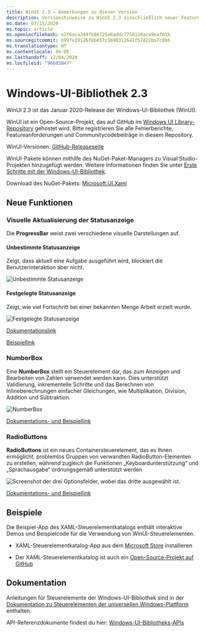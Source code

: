 ```yaml
---
title: WinUI 2.3 – Anmerkungen zu dieser Version
description: Versionshinweise zu WinUI 2.3 einschließlich neuer Features und Bugfixe.
ms.date: 07/15/2020
ms.topic: article
ms.openlocfilehash: e3f6aca344fb86725e6addc7758110aca9eaf01b
ms.sourcegitcommit: b99fe39126fbb457c3690312641f57d22ba7c8b6
ms.translationtype: HT
ms.contentlocale: de-DE
ms.lasthandoff: 12/04/2020
ms.locfileid: "96603847"
---
```

# <a name="windows-ui-library-23"></a>Windows-UI-Bibliothek 2.3

WinUI 2.3 ist das Januar 2020-Release der Windows-UI-Bibliothek (WinUI).

WinUI ist ein Open-Source-Projekt, das auf GitHub im [Windows UI Library-Repository](https://aka.ms/winui) gehostet wird. Bitte registrieren Sie alle Fehlerberichte, Featureanforderungen und Communitycodebeiträge in diesem Repository.

WinUI-Versionen: [GitHub-Releaseseite](https://github.com/microsoft/microsoft-ui-xaml/releases)

WinUI-Pakete können mithilfe des NuGet-Paket-Managers zu Visual Studio-Projekten hinzugefügt werden. Weitere Informationen finden Sie unter [Erste Schritte mit der Windows-UI-Bibliothek](../getting-started.md).

Download des NuGet-Pakets: [Microsoft.UI.Xaml](https://www.nuget.org/packages/Microsoft.UI.Xaml)

## <a name="new-features"></a>Neue Funktionen

### <a name="progress-bar-visual-refresh"></a>Visuelle Aktualisierung der Statusanzeige

Die **ProgressBar** weist zwei verschiedene visuelle Darstellungen auf.

#### <a name="indeterminate-progress-bar"></a>Unbestimmte Statusanzeige

Zeigt, dass aktuell eine Aufgabe ausgeführt wird, blockiert die Benutzerinteraktion aber nicht.

![Unbestimmte Statusanzeige](../images/IndeterminateProgressBar.gif)

#### <a name="determinate-progress-bar"></a>Festgelegte Statusanzeige

Zeigt, wie viel Fortschritt bei einer bekannten Menge Arbeit erzielt wurde. 

![Festgelegte Statusanzeige](../images/DeterminateProgressBar.gif)

[Dokumentationslink](/windows/uwp/design/controls-and-patterns/progress-controls)

[Beispiellink](/windows/uwp/design/controls-and-patterns/progress-controls#examples)

### <a name="numberbox"></a>NumberBox

Eine **NumberBox** stellt ein Steuerelement dar, das zum Anzeigen und Bearbeiten von Zahlen verwendet werden kann. Dies unterstützt Validierung, inkrementelle Schritte und das Berechnen von Inlineberechnungen einfacher Gleichungen, wie Multiplikation, Division, Addition und Subtraktion.

![NumberBox](../images/NumberBoxGif.gif)

[Dokumentations- und Beispiellink](/windows/uwp/design/controls-and-patterns/number-box)

### <a name="radiobuttons"></a>RadioButtons

**RadioButtons** ist ein neues Containersteuerelement, das es Ihnen ermöglicht, problemlos Gruppen von verwandten RadioButton-Elementen zu erstellen, während zugleich die Funktionen „Keyboardunterstützung“ und „Sprachausgabe“ ordnungsgemäß unterstützt werden

![Screenshot der drei Optionsfelder, wobei das dritte ausgewählt ist.](../images/RadioButtons.png)

[Dokumentations- und Beispiellink](https://github.com/microsoft/microsoft-ui-xaml-specs/blob/c8d3d3668af546091656dfc37436b13cd062f52d/active/radiobuttons/RadioButtons_Spec.md)

## <a name="examples"></a>Beispiele

Die Beispiel-App des XAML-Steuerelementkatalogs enthält interaktive Demos und Beispielcode für die Verwendung von WinUI-Steuerelementen.

* XAML-Steuerelementkatalog-App aus dem [Microsoft Store](
https://www.microsoft.com/p/xaml-controls-gallery/9msvh128x2zt) installieren

* Der XAML-Steuerelementkatalog ist auch ein [Open-Source-Projekt auf GitHub](https://github.com/Microsoft/Xaml-Controls-Gallery)

## <a name="documentation"></a>Dokumentation

Anleitungen für Steuerelemente der Windows-UI-Bibliothek sind in der [Dokumentation zu Steuerelementen der universellen Windows-Plattform](/windows/uwp/design/controls-and-patterns/) enthalten.

API-Referenzdokumente findest du hier: [Windows-UI-Bibliotheks-APIs](/windows/winui/api/)